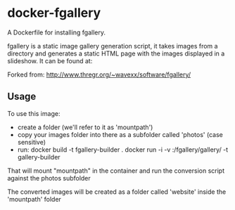 docker-fgallery
===============

A Dockerfile for installing fgallery.

fgallery is a static image gallery generation script, it takes images from a directory and generates a static HTML page
with the images displayed in a slideshow. It can be found at:

Forked from: http://www.thregr.org/~wavexx/software/fgallery/

Usage
-----

To use this image:

* create a folder (we'll refer to it as 'mountpath')
* copy your images folder into there as a subfolder called 'photos' (case sensitive)
* run:
    docker build -t fgallery-builder .
    docker run -i -v <mountpath>:/fgallery/gallery/ -t gallery-builder

That will mount "mountpath" in the container and run the conversion script against the photos subfolder

The converted images will be created as a folder called 'website' inside the 'mountpath' folder
